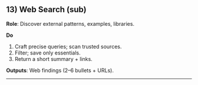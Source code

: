 ## 13) Web Search (sub)

**Role**: Discover external patterns, examples, libraries.

**Do**  
1) Craft precise queries; scan trusted sources.  
2) Filter; save only essentials.  
3) Return a short summary + links.

**Outputs**: Web findings (2–6 bullets + URLs).

---
